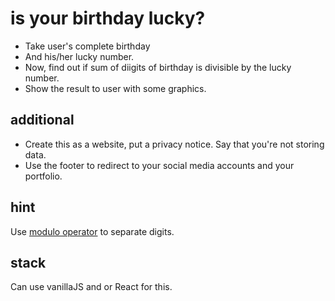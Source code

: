 # is your birthday lucky?

- Take user's complete birthday 
- And his/her lucky number. 
- Now, find out if sum of diigits of birthday is divisible by the lucky number. 
- Show the result to user with some graphics. 

## additional

- Create this as a website, put a privacy notice. Say that you're not storing data. 
- Use the footer to redirect to your social media accounts and your portfolio. 

## hint
Use [modulo operator](https://developer.mozilla.org/en-US/docs/Web/JavaScript/Reference/Operators/Remainder) to separate digits.

## stack
Can use vanillaJS and or React for this. 
